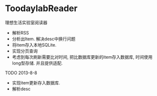ToodaylabReader
===============
理想生活实验室阅读器

* 解析RSS
* 分析出Item. 解决desc中换行问题
* 将item存入本地SQLite.
* 实现分页查询
* 考虑到每次刷新需要比对时间, 把比数据库更新的item存入数据库, 时间使用long型存储. 并且提供适配.

TODO 2013-8-8
* 实现item更新存入数据库.
* 解析desc